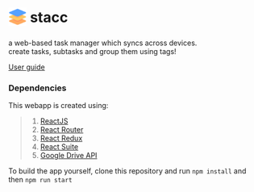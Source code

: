 
# <sub>![icon](public/icons/android-icon-36x36.png)</sub> stacc 
  
a web-based task manager which syncs across devices.  
create tasks, subtasks and group them using tags!

[User guide](https://github.com/Stravo1/stacc/wiki)

### Dependencies
This webapp is created using:
>1. [ReactJS](https://reactjs.org/)
>2. [React Router](https://reactrouter.com/)
>3. [React Redux](https://react-redux.js.org/)
>4. [React Suite](https://rsuitejs.com/)
>5. [Google Drive API](https://developers.google.com/drive/api)  

To build the app yourself, clone this repository and run `npm install` and then `npm run start`